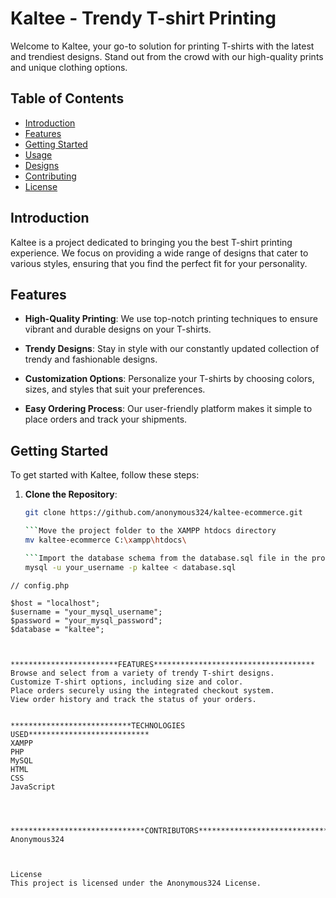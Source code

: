 # Kaltee - Trendy T-shirt Printing

Welcome to Kaltee, your go-to solution for printing T-shirts with the latest and trendiest designs. Stand out from the crowd with our high-quality prints and unique clothing options.

## Table of Contents

- [Introduction](#introduction)
- [Features](#features)
- [Getting Started](#getting-started)
- [Usage](#usage)
- [Designs](#designs)
- [Contributing](#contributing)
- [License](#license)

## Introduction

Kaltee is a project dedicated to bringing you the best T-shirt printing experience. We focus on providing a wide range of designs that cater to various styles, ensuring that you find the perfect fit for your personality.

## Features

- **High-Quality Printing**: We use top-notch printing techniques to ensure vibrant and durable designs on your T-shirts.

- **Trendy Designs**: Stay in style with our constantly updated collection of trendy and fashionable designs.

- **Customization Options**: Personalize your T-shirts by choosing colors, sizes, and styles that suit your preferences.

- **Easy Ordering Process**: Our user-friendly platform makes it simple to place orders and track your shipments.

## Getting Started

To get started with Kaltee, follow these steps:

1. **Clone the Repository**:
   ```bash
   git clone https://github.com/anonymous324/kaltee-ecommerce.git

   ```Move the project folder to the XAMPP htdocs directory
   mv kaltee-ecommerce C:\xampp\htdocs\

   ```Import the database schema from the database.sql file in the project
   mysql -u your_username -p kaltee < database.sql

  ```Update the database configuration in config.php with your MySQL credentials
  // config.php

  $host = "localhost";
  $username = "your_mysql_username";
  $password = "your_mysql_password";
  $database = "kaltee";



************************FEATURES************************************
Browse and select from a variety of trendy T-shirt designs.
Customize T-shirt options, including size and color.
Place orders securely using the integrated checkout system.
View order history and track the status of your orders.


***************************TECHNOLOGIES USED***************************
XAMPP
PHP
MySQL
HTML
CSS
JavaScript




******************************CONTRIBUTORS******************************
Anonymous324



License
This project is licensed under the Anonymous324 License.
